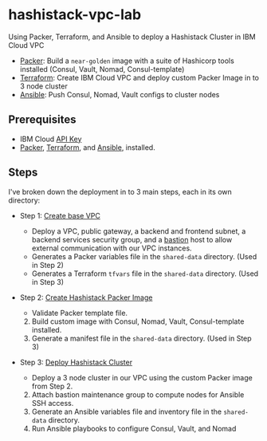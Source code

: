# hashistack-vpc-lab

Using Packer, Terraform, and Ansible to deploy a Hashistack Cluster in IBM Cloud VPC

- [Packer](https://www.packer.io): Build a `near-golden` image with a suite of Hashicorp tools installed (Consul, Vault, Nomad, Consul-template)
- [Terraform](https://www.terraform.io): Create IBM Cloud VPC and deploy custom Packer Image in to 3 node cluster 
- [Ansible](https://www.ansible.com): Push Consul, Nomad, Vault configs to cluster nodes 

## Prerequisites

- IBM Cloud [API Key](https://cloud.ibm.com/docs/account?topic=account-userapikey&interface=ui#manage-user-keys) 
- [Packer](https://www.packer.io/downloads), [Terraform](https://www.terraform.io/downloads), and [Ansible](https://docs.ansible.com/ansible/latest/installation_guide/index.html), installed. 

## Steps

I've broken down the deployment in to 3 main steps, each in its own directory:

* Step 1: [Create base VPC](01-create-vpc/README.md)
    * Deploy a VPC, public gateway, a backend and frontend subnet, a backend services security group, and a [bastion]() host to allow external communication with our VPC instances.
    * Generates a Packer variables file in the `shared-data` directory. (Used in Step 2)
    * Generates a Terraform `tfvars` file in the `shared-data` directory. (Used in Step 3)

* Step 2: [Create Hashistack Packer Image](02-create-hashistack-image/README.md)
    * Validate Packer template file.
    2. Build custom image with Consul, Nomad, Vault, Consul-template installed.
    3. Generate a manifest file in the `shared-data` directory. (Used in Step 3)

* Step 3: [Deploy Hashistack Cluster](03-deploy-hashistack-cluster/README.md)
    * Deploy a 3 node cluster in our VPC using the custom Packer image from Step 2.
    2. Attach bastion maintenance group to compute nodes for Ansible SSH access.
    3. Generate an Ansible variables file and inventory file in the `shared-data` directory. 
    4. Run Ansible playbooks to configure Consul, Vault, and Nomad
